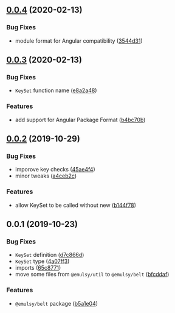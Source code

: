 ## [0.0.4](https://github.com/gavar/emulsy/compare/v/belt/0.0.3...v/belt/0.0.4) (2020-02-13)


### Bug Fixes

* module format for Angular compatibility ([3544d31](https://github.com/gavar/emulsy/commit/3544d317b893b62b167a4d374e2550050b19d0ee))

## [0.0.3](https://github.com/gavar/emulsy/compare/v/belt/0.0.2...v/belt/0.0.3) (2020-02-13)


### Bug Fixes

* `KeySet` function name ([e8a2a48](https://github.com/gavar/emulsy/commit/e8a2a48fbd9856f15b9216fb2d3be2db71c711dc))


### Features

* add support for Angular Package Format ([b4bc70b](https://github.com/gavar/emulsy/commit/b4bc70b03c990609e34167258796890ffbdd21a8))

## [0.0.2](https://github.com/gavar/emulsy/compare/v/belt/0.0.1...v/belt/0.0.2) (2019-10-29)


### Bug Fixes

* imporove key checks ([45ae4f4](https://github.com/gavar/emulsy/commit/45ae4f44bf77a78ac053db8ac32a8ba193104a50))
* minor tweaks ([a4ceb2c](https://github.com/gavar/emulsy/commit/a4ceb2cba5ec6d89961e94511050657415bf15ea))


### Features

* allow KeySet to be called without new ([b144f78](https://github.com/gavar/emulsy/commit/b144f78e49b2988d1d9acc594052197ca3f596f3))

## 0.0.1 (2019-10-23)


### Bug Fixes

* `KeySet` definition ([d7c866d](https://github.com/gavar/emulsy/commit/d7c866dfbbfdbe4577ba76b37c44fd0dbd971652))
* `KeySet` type ([4a07ff3](https://github.com/gavar/emulsy/commit/4a07ff38e31e6ed3ce3987770fa03027ce308e26))
* imports ([65c8771](https://github.com/gavar/emulsy/commit/65c87710a78ede7d194788398c4af4ade3cb798c))
* move some files from `@emulsy/util` to `@emulsy/belt` ([bfcddaf](https://github.com/gavar/emulsy/commit/bfcddaf3ef671332b49709d95d12788a9e892a61))


### Features

* `@emulsy/belt` package ([b5a1e04](https://github.com/gavar/emulsy/commit/b5a1e04c0954076ab834b816f2a4e59124fd7876))
